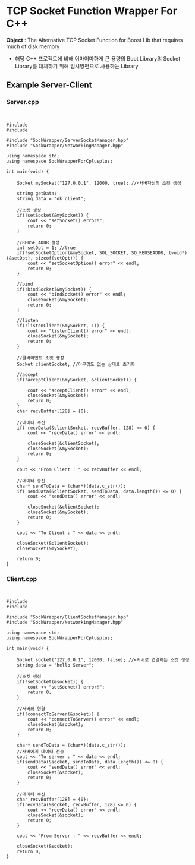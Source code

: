 # TCP Socket Function Wrapper For C++
__Object__ : The Alternative TCP Socket Function for Boost Lib that requires much of disk memory
* 해당 C++ 프로젝트에 비해 어마어마하게 큰 용량의 Boot Library의 Socket Library를 대체하기 위해 임시방편으로 사용하는 Library


## Example Server-Client


### Server.cpp
<pre><code>

#include <iostream>
#include <string>

#include "SockWrapper/ServerSocketManager.hpp"
#include "SockWrapper/NetworkingManager.hpp"

using namespace std;
using namespace SockWrapperForCplusplus;

int main(void) {

    Socket mySocket("127.0.0.1", 12000, true); //<서버자신의 소켓 생성

    string getData;
    string data = "ok client";

    //소켓 생성
    if(!setSocket(&mySocket)) {
        cout << "setSocket() error!";
        return 0;
    }

    //REUSE_ADDR 설정
    int setOpt = 1; //true
    if(!setSocketOption(&mySocket, SOL_SOCKET, SO_REUSEADDR, (void*)(&setOpt), sizeof(setOpt))) {
        cout << "setSocketOption() error" << endl;
        return 0;
    }

    //bind
    if(!bindSocket(&mySocket)) {
        cout << "bindSocket() error" << endl;
        closeSocket(&mySocket);
        return 0;
    }

    //listen
    if(!listenClient(&mySocket, 1)) {
        cout << "listenClient() error" << endl;
        closeSocket(&mySocket);
        return 0;
    }

    //클라이언트 소켓 생성
    Socket clientSocket; //아무것도 없는 상태로 초기화

    //accept
    if(!acceptClient(&mySocket, &clientSocket)) {

        cout << "acceptClient() error" << endl;
        closeSocket(&mySocket);
        return 0;
    }
    char recvBuffer[128] = {0};

    //데이터 수신
    if( recvData(&clientSocket, recvBuffer, 128) <= 0) {
        cout << "recvData() error" << endl;
        
        closeSocket(&clientSocket);
        closeSocket(&mySocket);
        return 0;
    }

    cout << "From Client : " << recvBuffer << endl;

    //데이터 송신
    char* sendToData = (char*)(data.c_str());
    if( sendData(&clientSocket, sendToData, data.length()) <= 0) {
        cout << "sendData() error" << endl;
        
        closeSocket(&clientSocket);
        closeSocket(&mySocket);
        return 0;
    }

    cout << "To Client : " << data << endl;

    closeSocket(&clientSocket);
    closeSocket(&mySocket);

    return 0;
}
</pre></code>



### Client.cpp
<pre><code>

#include <iostream>
#include <string>

#include "SockWrapper/ClientSocketManager.hpp"
#include "SockWrapper/NetworkingManager.hpp"

using namespace std;
using namespace SockWrapperForCplusplus;

int main(void) {

    Socket socket("127.0.0.1", 12000, false); //<서버로 연결하는 소켓 생성
    string data = "hello Server";

    //소켓 생성
    if(!setSocket(&socket)) {
        cout << "setSocket() error!";
        return 0;
    }

    //서버와 연결
    if(!connectToServer(&socket)) {
        cout << "connectToServer() error" << endl;
        closeSocket(&socket);
        return 0;
    }

    char* sendToData = (char*)(data.c_str());
    //서버에게 데이터 전송
    cout << "To server : " << data << endl;
    if(sendData(&socket, sendToData, data.length()) <= 0) {
        cout << "sendData() error" << endl;
        closeSocket(&socket);
        return 0;
    }

    //데이터 수신
    char recvBuffer[128] = {0};
    if(recvData(&socket, recvBuffer, 128) <= 0) {
        cout << "recvData() error" << endl;
        closeSocket(&socket);
        return 0;
    }

    cout << "From Server : " << recvBuffer << endl;

    closeSocket(&socket);
    return 0;
}
</pre></code>

